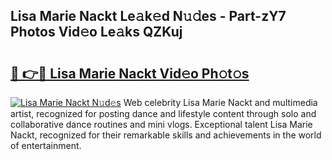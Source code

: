 ## Lisa Marie Nackt Le𝚊k𝚎d N𝚞𝚍es - Part-zY7 Photos Vid𝚎o Le𝚊ks QZKuj

# <h2><a href="http://fbao3yf.evod.top/?m=Lisa+Marie+Nackt">🔗 👉🔴 Lisa Marie Nackt Vid𝚎o Ph𝚘t𝚘s</a></h2>

[![Lisa Marie Nackt N𝚞d𝚎s](https://i.imgur.com/8V9OHl7.gif)](http://fbao3yf.evod.top/?m=Lisa+Marie+Nackt)
Web celebrity Lisa Marie Nackt and multimedia artist, recognized for posting dance and lifestyle content through solo and collaborative dance routines and mini vlogs. Exceptional talent Lisa Marie Nackt, recognized for their remarkable skills and achievements in the world of entertainment. 
